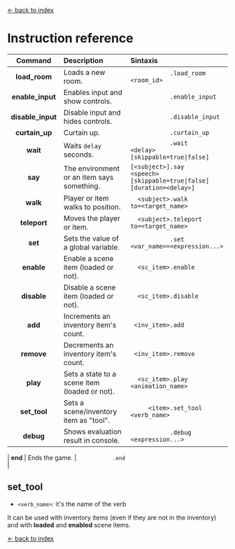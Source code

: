 [<- back to index](index.md)

# Instruction reference

|      Command      |                  Description                  |   Sintaxis                                                                            |
|:-----------------:|:--------------------------------------------- |:------------------------------------------------------------------------------------- |
| **load_room**     | Loads a new room.                             | `            .load_room    <room_id>                                                ` |
| **enable_input**  | Enables input and show controls.              | `            .enable_input                                                          ` |
| **disable_input** | Disable input and hides controls.             | `            .disable_input                                                         ` |
| **curtain_up**    | Curtain up.                                   | `            .curtain_up                                                            ` |
| **wait**          | Waits `delay` seconds.                        | `            .wait         <delay> [skippable=true\|false]                          ` |
| **say**           | The environment or an item says something.    | ` [<subject>].say          <speech> [skippable=true\|false]  [duration=<delay>]     ` |
| **walk**          | Player or item walks to position.             | `   <subject>.walk         to=<target_name>                                         ` |
| **teleport**      | Moves the player or item.                     | `   <subject>.teleport     to=<target_name>                                         ` |
| **set**           | Sets the value of a global variable.          | `            .set          <var_name>=<expression...>                               ` |
| **enable**        | Enable a scene item (loaded or not).          | `   <sc_item>.enable                                                                ` |
| **disable**       | Disable a scene item (loaded or not).         | `   <sc_item>.disable                                                               ` |
| **add**           | Increments an inventory item's count.         | `  <inv_item>.add                                                                   ` |
| **remove**        | Decrements an inventory item's count.         | `  <inv_item>.remove                                                                ` |
| **play**          | Sets a state to a scene item (loaded or not). | `   <sc_item>.play         <animation_name>                                         ` |
| **set_tool**      | Sets a scene/inventory item as "tool".        | `      <item>.set_tool     <verb_name>                                              ` |
| **debug**         | Shows evaluation result in console.           | `            .debug        <expression...>                                          ` |

| **end**           | Ends the game.                                | `            .end                                                                   ` |


<!-- |                   |                                               | `                                                                                   ` | -->


## set_tool

 - `<verb_name>`: it's the name of the verb

It can be used with inventory items (even if they are not in the inventory) and with **loaded** and **enabled** scene items.

[<- back to index](index.md)